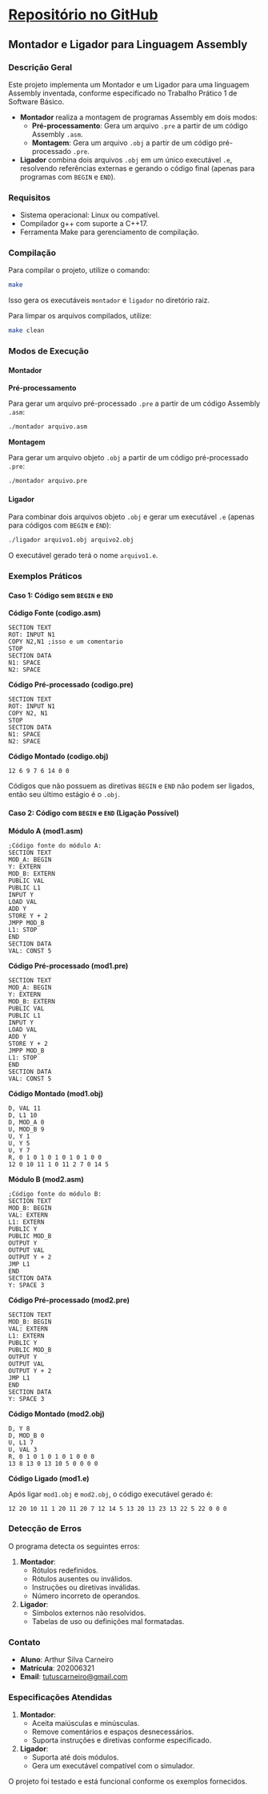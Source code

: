 # [Repositório no GitHub](https://github.com/Silva015/t1sb-montador-ligador)

## Montador e Ligador para Linguagem Assembly

### Descrição Geral

Este projeto implementa um Montador e um Ligador para uma linguagem Assembly inventada, conforme especificado no Trabalho Prático 1 de Software Básico.

- **Montador** realiza a montagem de programas Assembly em dois modos:
  - **Pré-processamento**: Gera um arquivo `.pre` a partir de um código Assembly `.asm`.
  - **Montagem**: Gera um arquivo `.obj` a partir de um código pré-processado `.pre`.
- **Ligador** combina dois arquivos `.obj` em um único executável `.e`, resolvendo referências externas e gerando o código final (apenas para programas com `BEGIN` e `END`).

### Requisitos

- Sistema operacional: Linux ou compatível.
- Compilador g++ com suporte a C++17.
- Ferramenta Make para gerenciamento de compilação.

### Compilação

Para compilar o projeto, utilize o comando:

```sh
make
```

Isso gera os executáveis `montador` e `ligador` no diretório raiz.

Para limpar os arquivos compilados, utilize:

```sh
make clean
```

### Modos de Execução

#### Montador

**Pré-processamento**

Para gerar um arquivo pré-processado `.pre` a partir de um código Assembly `.asm`:

```sh
./montador arquivo.asm
```

**Montagem**

Para gerar um arquivo objeto `.obj` a partir de um código pré-processado `.pre`:

```sh
./montador arquivo.pre
```

#### Ligador

Para combinar dois arquivos objeto `.obj` e gerar um executável `.e` (apenas para códigos com `BEGIN` e `END`):

```sh
./ligador arquivo1.obj arquivo2.obj
```

O executável gerado terá o nome `arquivo1.e`.

### Exemplos Práticos

#### Caso 1: Código sem `BEGIN` e `END`

**Código Fonte (codigo.asm)**

```assembly
SECTION TEXT
ROT: INPUT N1
COPY N2,N1 ;isso e um comentario
STOP
SECTION DATA
N1: SPACE
N2: SPACE
```

**Código Pré-processado (codigo.pre)**

```assembly
SECTION TEXT
ROT: INPUT N1
COPY N2, N1
STOP
SECTION DATA
N1: SPACE
N2: SPACE
```

**Código Montado (codigo.obj)**

```
12 6 9 7 6 14 0 0
```

Códigos que não possuem as diretivas `BEGIN` e `END` não podem ser ligados, então seu último estágio é o `.obj`.

#### Caso 2: Código com `BEGIN` e `END` (Ligação Possível)

**Módulo A (mod1.asm)**

```assembly
;Código fonte do módulo A:
SECTION TEXT
MOD_A: BEGIN
Y: EXTERN
MOD_B: EXTERN
PUBLIC VAL
PUBLIC L1
INPUT Y
LOAD VAL
ADD Y
STORE Y + 2
JMPP MOD_B
L1: STOP
END
SECTION DATA
VAL: CONST 5
```

**Código Pré-processado (mod1.pre)**

```assembly
SECTION TEXT
MOD_A: BEGIN
Y: EXTERN
MOD_B: EXTERN
PUBLIC VAL
PUBLIC L1
INPUT Y
LOAD VAL
ADD Y
STORE Y + 2
JMPP MOD_B
L1: STOP
END
SECTION DATA
VAL: CONST 5
```

**Código Montado (mod1.obj)**

```
D, VAL 11
D, L1 10
D, MOD_A 0
U, MOD_B 9
U, Y 1
U, Y 5
U, Y 7
R, 0 1 0 1 0 1 0 1 0 1 0 0 
12 0 10 11 1 0 11 2 7 0 14 5
```

**Módulo B (mod2.asm)**

```assembly
;Código fonte do módulo B:
SECTION TEXT
MOD_B: BEGIN
VAL: EXTERN
L1: EXTERN
PUBLIC Y
PUBLIC MOD_B
OUTPUT Y
OUTPUT VAL
OUTPUT Y + 2
JMP L1
END
SECTION DATA
Y: SPACE 3
```

**Código Pré-processado (mod2.pre)**

```assembly
SECTION TEXT
MOD_B: BEGIN
VAL: EXTERN
L1: EXTERN
PUBLIC Y
PUBLIC MOD_B
OUTPUT Y
OUTPUT VAL
OUTPUT Y + 2
JMP L1
END
SECTION DATA
Y: SPACE 3
```

**Código Montado (mod2.obj)**

```
D, Y 8
D, MOD_B 0
U, L1 7
U, VAL 3
R, 0 1 0 1 0 1 0 1 0 0 0 
13 8 13 0 13 10 5 0 0 0 0
```

**Código Ligado (mod1.e)**

Após ligar `mod1.obj` e `mod2.obj`, o código executável gerado é:

```
12 20 10 11 1 20 11 20 7 12 14 5 13 20 13 23 13 22 5 22 0 0 0
```

### Detecção de Erros

O programa detecta os seguintes erros:

1. **Montador**:
   - Rótulos redefinidos.
   - Rótulos ausentes ou inválidos.
   - Instruções ou diretivas inválidas.
   - Número incorreto de operandos.
2. **Ligador**:
   - Símbolos externos não resolvidos.
   - Tabelas de uso ou definições mal formatadas.

### Contato

- **Aluno**: Arthur Silva Carneiro
- **Matrícula**: 202006321
- **Email**: tutuscarneiro@gmail.com

### Especificações Atendidas

1. **Montador**:
   - Aceita maiúsculas e minúsculas.
   - Remove comentários e espaços desnecessários.
   - Suporta instruções e diretivas conforme especificado.
2. **Ligador**:
   - Suporta até dois módulos.
   - Gera um executável compatível com o simulador.

O projeto foi testado e está funcional conforme os exemplos fornecidos.